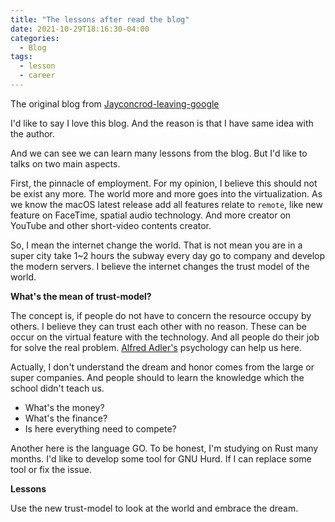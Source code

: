 ```yaml
---
title: "The lessons after read the blog"
date: 2021-10-29T18:16:30-04:00
categories:
  - Blog
tags:
  - lesson
  - career
---
```


The original blog from [Jayconcrod-leaving-google](https://jayconrod.com/posts/122/leaving-google)

I'd like to say I love this blog. And the reason is that I have same idea with the author.

And we can see we can learn many lessons from the blog. But I'd like to talks on two main aspects.


First, the pinnacle of employment. For my opinion, I believe this should not be exist any more. The world more and more goes into the virtualization. As we know the macOS latest release add all features relate to `remote`, like new feature on FaceTime, spatial audio technology. And more creator on YouTube and other short-video contents creator.

So, I mean the internet change the world. That is not mean you are in a super city take 1~2 hours the subway every day go to company and develop the modern servers. I believe the internet changes the trust model of the world. 

**What's the mean of trust-model?**

The concept is, if people do not have to concern the resource occupy by others. I believe they can trust each other with no reason. These can be occur on the virtual feature with the technology. And all people do their job for solve the real problem. [Alfred Adler's](https://en.wikipedia.org/wiki/Alfred_Adler) psychology can help us here.


Actually, I don't understand the dream and honor comes from the large or super companies. And people should to learn the knowledge which the school didn't teach us.

* What's the money?
* What's the finance?
* Is here everything need to compete?


Another here is the language GO. To be honest, I'm studying on Rust many months. I'd like to develop some tool for GNU Hurd. If I can replace some tool or fix the issue.


**Lessons**

Use the new trust-model to look at the world and embrace the dream.

